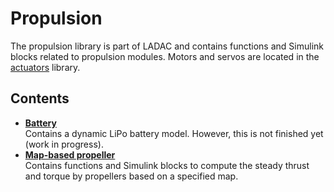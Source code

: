 # Propulsion

The propulsion library is part of LADAC and contains functions and Simulink blocks related to propulsion modules.
Motors and servos are located in the [actuators](../actuators) library.


## Contents

- [**Battery**](battery)  
Contains a dynamic LiPo battery model. However, this is not finished yet (work in progress).
- [**Map-based propeller**](propeller_map-based)  
Contains functions and Simulink blocks to compute the steady thrust and torque by propellers based on a specified map.
